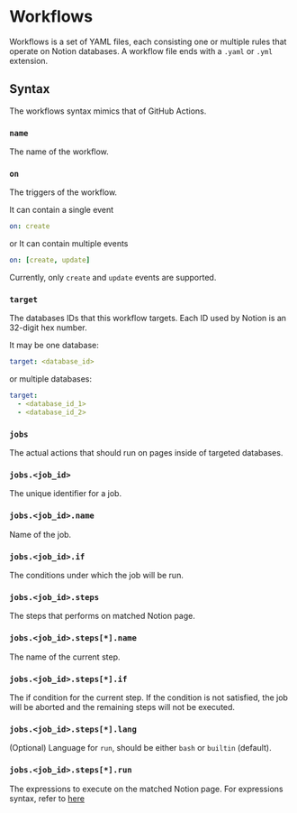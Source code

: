 # Workflows

Workflows is a set of YAML files, each consisting one or multiple rules that operate on Notion databases. A workflow file ends with a `.yaml` or `.yml` extension.

## Syntax

The workflows syntax mimics that of GitHub Actions.

### `name`

The name of the workflow.

### `on`

The triggers of the workflow.

It can contain a single event

```yaml
on: create
```

or It can contain multiple events

```yaml
on: [create, update]
```

Currently, only `create` and `update` events are supported.

### `target`

The databases IDs that this workflow targets. Each ID used by Notion is an 32-digit hex number.

It may be one database:

```yaml
target: <database_id>
```

or multiple databases:

```yaml
target:
  - <database_id_1>
  - <database_id_2>
```

### `jobs`

The actual actions that should run on pages inside of targeted databases.

### `jobs.<job_id>`

The unique identifier for a job.

### `jobs.<job_id>.name`

Name of the job.

### `jobs.<job_id>.if`

The conditions under which the job will be run.

### `jobs.<job_id>.steps`

The steps that performs on matched Notion page.

### `jobs.<job_id>.steps[*].name`

The name of the current step.

### `jobs.<job_id>.steps[*].if`

The if condition for the current step. If the condition is not satisfied, the job will be aborted and the remaining steps will not be executed.

### `jobs.<job_id>.steps[*].lang`

(Optional) Language for `run`, should be either `bash` or `builtin` (default).

### `jobs.<job_id>.steps[*].run`

The expressions to execute on the matched Notion page. For expressions syntax, refer to [here](./expressions.md)
